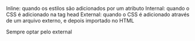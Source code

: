 Inline: quando os estilos são adicionados por um atributo
Internal: quando o CSS é adicionado na tag head
External: quando o CSS é adicionado através de um arquivo externo, e depois importado no HTML

Sempre optar pelo external